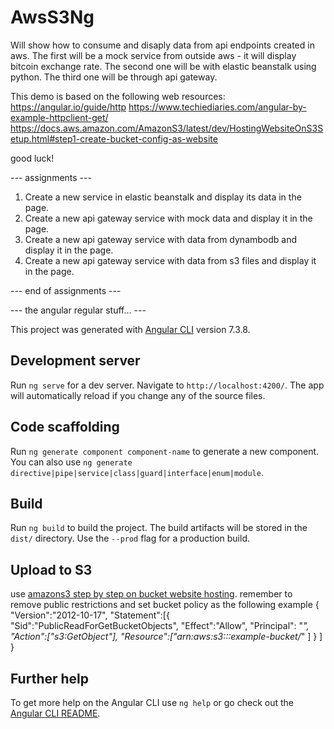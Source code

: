 # AwsS3Ng
Will show how to consume and disaply data from api endpoints created in aws.
The first will be a mock service from outside aws - it will display bitcoin exchange rate.
The second one will be with elastic beanstalk using python.
The third one will be through api gateway.

This demo is based on the following web resources:
https://angular.io/guide/http
https://www.techiediaries.com/angular-by-example-httpclient-get/
https://docs.aws.amazon.com/AmazonS3/latest/dev/HostingWebsiteOnS3Setup.html#step1-create-bucket-config-as-website

good luck!

--- assignments ---

1. Create a new service in elastic beanstalk and display its data in the page.
2. Create a new api gateway service with mock data and display it in the page.
3. Create a new api gateway service with data from dynambodb and display it in the page.
4. Create a new api gateway service with data from s3 files and display it in the page.

--- end of assignments ---


--- the angular regular stuff... ---

This project was generated with [Angular CLI](https://github.com/angular/angular-cli) version 7.3.8.

## Development server

Run `ng serve` for a dev server. Navigate to `http://localhost:4200/`. The app will automatically reload if you change any of the source files.

## Code scaffolding

Run `ng generate component component-name` to generate a new component. You can also use `ng generate directive|pipe|service|class|guard|interface|enum|module`.

## Build

Run `ng build` to build the project. The build artifacts will be stored in the `dist/` directory. Use the `--prod` flag for a production build.

## Upload to S3
use [amazons3 step by step on bucket website hosting](https://docs.aws.amazon.com/AmazonS3/latest/dev/HostingWebsiteOnS3Setup.html#step1-create-bucket-config-as-website). 
remember to remove public restrictions and set bucket policy as the following example
 {
   "Version":"2012-10-17",
   "Statement":[{
 	"Sid":"PublicReadForGetBucketObjects",
         "Effect":"Allow",
 	  "Principal": "*",
       "Action":["s3:GetObject"],
       "Resource":["arn:aws:s3:::example-bucket/*"
       ]
     }
   ]
 }


## Further help

To get more help on the Angular CLI use `ng help` or go check out the [Angular CLI README](https://github.com/angular/angular-cli/blob/master/README.md).
